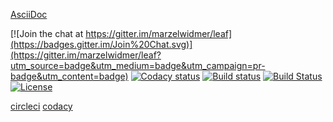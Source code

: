 [AsciiDoc](https://raw.githubusercontent.com/marzelwidmer/leaf/develop/src/docs/asciidoc/manual.adoc)


[![Join the chat at https://gitter.im/marzelwidmer/leaf](https://badges.gitter.im/Join%20Chat.svg)](https://gitter.im/marzelwidmer/leaf?utm_source=badge&utm_medium=badge&utm_campaign=pr-badge&utm_content=badge)
[![Codacy status][codacy-image]][codacy-url]
[![Build status][travis-image]][travis-url]
[![Build Status][circle-image]][circle-url]
[![License][license-image]][license-url]



[codacy-image]: https://www.codacy.com/project/badge/fe2c9325e1f34ecfb8dbc79012e2c719
[codacy-url]: https://www.codacy.com/public/marzelwidmer/leaf
[travis-image]: https://img.shields.io/travis/marzelwidmer/leaf.svg?style=flat-square
[travis-url]: https://travis-ci.org/marzelwidmer/leaf
[license-image]: http://img.shields.io/:license-Apache2.0-blue.svg?style=flat-square
[license-url]: LICENSE
[circle-image]: https://circleci.com/gh/marzelwidmer/leaf.svg?style=shield&circle-token=:circle-token
[circle-url]: https://circleci.com/gh/marzelwidmer/leaf/tree/develop


 [circleci](https://circleci.com/gh/marzelwidmer)
 [codacy](https://www.codacy.com/app/marzelwidmer/leaf/dashboard)


